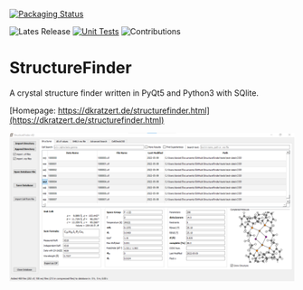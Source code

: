 [![Packaging Status](https://repology.org/badge/vertical-allrepos/python:structurefinder.svg)](https://repology.org/project/python:structurefinder/versions)


![Lates Release](https://img.shields.io/github/v/tag/dkratzert/StructureFinder?label=Latest%20Release)
[![Unit Tests](https://github.com/dkratzert/StructureFinder/actions/workflows/python-app_windows.yml/badge.svg?branch=master)](https://github.com/dkratzert/StructureFinder/actions/workflows/python-app_windows.yml)
![Contributions](https://img.shields.io/badge/contributions-welcome-blue)

# StructureFinder
A crystal structure finder written in PyQt5 and Python3 with SQlite.

[Homepage: https://dkratzert.de/structurefinder.html](https://dkratzert.de/structurefinder.html)

![Program Window](https://github.com/dkratzert/StructureFinder/blob/master/docs/pics/strf_1.png?raw=true)
